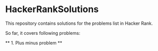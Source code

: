 # HackerRankSolutions

This repository contains solutions for the problems list in Hacker Rank.

So far, it covers following problems:

 ** 1. Plus minus problem **
